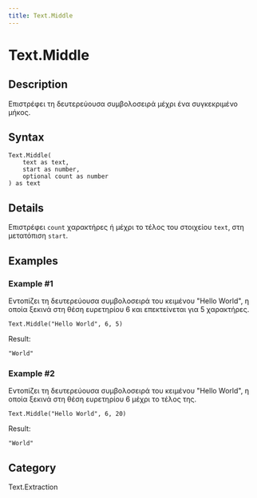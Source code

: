 ```yaml
---
title: Text.Middle
---
```


# Text.Middle


## Description

Επιστρέφει τη δευτερεύουσα συμβολοσειρά μέχρι ένα συγκεκριμένο μήκος.


## Syntax

```powerquery
Text.Middle(
    text as text,
    start as number,
    optional count as number
) as text
```


## Details

Επιστρέφει <code>count</code> χαρακτήρες ή μέχρι το τέλος του στοιχείου <code>text</code>, στη μετατόπιση <code>start</code>.


## Examples

### Example #1 
Εντοπίζει τη δευτερεύουσα συμβολοσειρά του κειμένου &#34;Hello World&#34;, η οποία ξεκινά στη θέση ευρετηρίου 6 και επεκτείνεται για 5 χαρακτήρες.
```powerquery
Text.Middle("Hello World", 6, 5)
```

Result: 
```powerquery
"World"
```


### Example #2 
Εντοπίζει τη δευτερεύουσα συμβολοσειρά του κειμένου &#34;Hello World&#34;, η οποία ξεκινά στη θέση ευρετηρίου 6 μέχρι το τέλος της.
```powerquery
Text.Middle("Hello World", 6, 20)
```

Result: 
```powerquery
"World"
```




## Category
Text.Extraction
